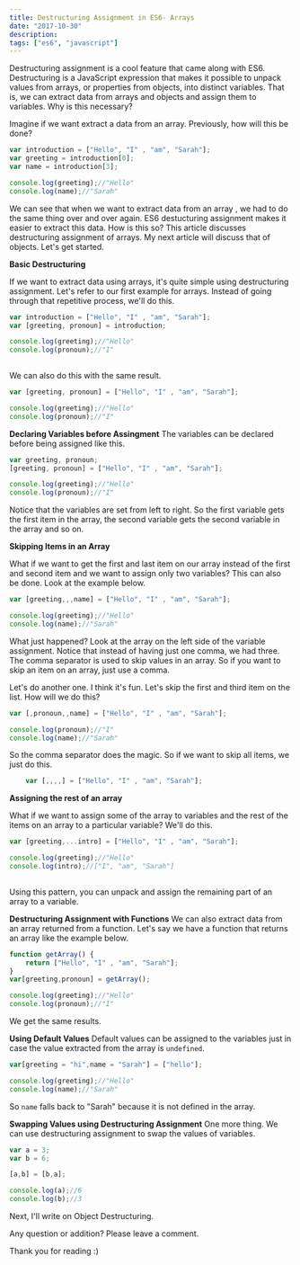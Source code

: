 ```yaml
---
title: Destructuring Assignment in ES6- Arrays
date: "2017-10-30"
description: 
tags: ["es6", "javascript"] 
---
```


Destructuring assignment is a cool feature that came along with ES6. Destructuring is a JavaScript expression that makes it possible to unpack values from arrays, or properties from objects, into distinct variables. That is, we can extract data from arrays and objects and assign them to variables. Why is this necessary?

Imagine if we want extract a data from an array. Previously, how will this be done?

```javascript
var introduction = ["Hello", "I" , "am", "Sarah"];
var greeting = introduction[0];
var name = introduction[3];

console.log(greeting);//"Hello"
console.log(name);//"Sarah"
```
We can see that when we want to extract data from an array , we had to do the same thing over and over again. ES6 destucturing assignment makes it easier to extract this data. How is this so? This article discusses destructuring assignment of arrays. My next article will discuss that of objects. Let's get started.

<b>Basic Destructuring</b>

If we want to extract data using arrays, it's quite simple using destructuring assignment. Let's refer to our first example for arrays. Instead of going through that repetitive process, we'll do this.

```javascript
var introduction = ["Hello", "I" , "am", "Sarah"];
var [greeting, pronoun] = introduction;

console.log(greeting);//"Hello"
console.log(pronoun);//"I"
    
```
We can also do this with the same result.


```javascript
var [greeting, pronoun] = ["Hello", "I" , "am", "Sarah"];

console.log(greeting);//"Hello"
console.log(pronoun);//"I"
```
<b>Declaring Variables before Assingment</b> 
The variables can be declared before being assigned like this.

```javascript
var greeting, pronoun;
[greeting, pronoun] = ["Hello", "I" , "am", "Sarah"];

console.log(greeting);//"Hello"
console.log(pronoun);//"I"
```
Notice that the variables are set from left to right. So the first variable gets the first item in the array, the second variable gets the second variable in the array and so on.
 
<b>Skipping Items in an Array</b>

What if we want to get the first and last item on our array instead of the first and second item and we want to assign only two variables? This can also be done. Look at the example below.

```javascript
var [greeting,,,name] = ["Hello", "I" , "am", "Sarah"];

console.log(greeting);//"Hello"
console.log(name);//"Sarah"
```

What just happened? Look at the array on the left side of the variable assignment. Notice that instead of having just one comma, we had three. The comma separator is used to skip values in an array. So if you want to skip an item on an array, just use a comma. 

Let's do another one. I think it's fun. Let's skip the first and third item on the list. How will we do this?

```javascript
var [,pronoun,,name] = ["Hello", "I" , "am", "Sarah"];

console.log(pronoun);//"I"
console.log(name);//"Sarah"
```

So the comma separator does the magic. So if we want to skip all items, we just do this.

   
```javascript
    var [,,,,] = ["Hello", "I" , "am", "Sarah"];
```

<b>Assigning the rest of an array</b>

What if we want to assign some of the array to variables and the rest of the items on an array to a particular variable? We'll do this.

```javascript
var [greeting,...intro] = ["Hello", "I" , "am", "Sarah"];

console.log(greeting);//"Hello"
console.log(intro);//["I", "am", "Sarah"]
    
```
Using this pattern, you can unpack and assign the remaining part of an array to a variable.

<b>Destructuring Assignment with Functions</b>
We can also extract data from an array returned from a function. Let's say we have a function that returns an array like the example below.

```javascript
function getArray() {
    return ["Hello", "I" , "am", "Sarah"];
} 
var[greeting,pronoun] = getArray();

console.log(greeting);//"Hello"
console.log(pronoun);//"I"
```
We get the same results. 

<b>Using Default Values</b>
Default values can be assigned to the variables just in case the value extracted from the array is `undefined`.

```javascript  
var[greeting = "hi",name = "Sarah"] = ["hello"];

console.log(greeting);//"Hello"
console.log(name);//"Sarah"
```
So `name` falls back to "Sarah" because it is not defined in the array.

<b>Swapping Values using Destructuring Assignment</b>
One more thing. We can use destructuring assignment to swap the values of variables.


```javascript
var a = 3;
var b = 6;

[a,b] = [b,a];

console.log(a);//6
console.log(b);//3
```

Next, I'll write on Object Destructuring.

Any question or addition? Please leave a comment.

Thank you for reading :) 
